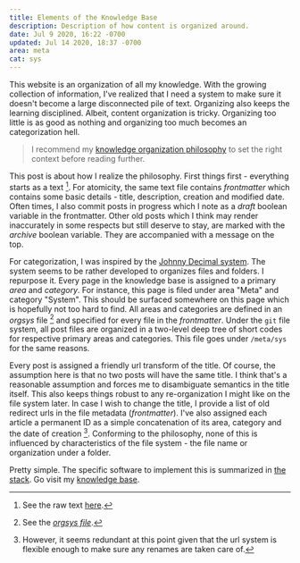 ```yaml
---
title: Elements of the Knowledge Base
description: Description of how content is organized around.
date: Jul 9 2020, 16:22 -0700
updated: Jul 14 2020, 18:37 -0700
area: meta
cat: sys
---
```


This website is an organization of all my knowledge. With the growing collection
of information, I've realized that I need a system to make sure it doesn't become
a large disconnected pile of text. Organizing also keeps the learning disciplined.
Albeit, content organization is tricky. Organizing too little is as good as nothing
and organizing too much becomes an categorization hell.

> I recommend my [knowledge organization philosophy](/kb/knowledge-base-organization-philosophy)
> to set the right context before reading further.

This post is about how I realize the philosophy. First things first - everything
starts as a text [^a]. For atomicity, the same text file contains _frontmatter_
which contains some basic details - title, description, creation and
modified date. Often times, I also commit posts in progress which I note as a
_draft_ boolean variable in the frontmatter. Other old posts which I think may
render inaccurately in some respects but still deserve to stay, are marked with
the _archive_ boolean variable. They are accompanied with a message on the top.

For categorization, I was inspired by the [Johnny Decimal system](/kb/johnny-decimal).
The system seems to be rather developed to organizes files and folders. I
repurpose it. Every page in the knowledge base is assigned
to a primary _area_ and _category_. For instance, this page is filed under area
"Meta" and category "System". This should be surfaced somewhere on this page
which is hopefully not too hard to find. All areas and categories are defined in
an _orgsys_ file [^b] and specified for every file in the _frontmatter_. Under the
`git` file system, all post files are organized in a two-level deep tree of
short codes for respective primary areas and categories. This file goes under
`/meta/sys` for the same reasons.

Every post is assigned a friendly url transform of the title. Of course, the
assumption here is that no two posts will have the same title. I think that's a
reasonable assumption and forces me to disambiguate semantics in the title itself.
This also keeps things robust to any re-organization I might like on the file
system later. In case I wish to change the title, I provide a list of old redirect
urls in the file metadata (_frontmatter_). I've also assigned each article a
permanent ID as a simple concatenation of its area, category and the date of
creation [^c]. Conforming to the philosophy, none of this is influenced by
characteristics of the file system - the file name or organization under a folder.

Pretty simple. The specific software to implement this is summarized in [the stack](/kb/the-stack).
Go visit my [knowledge base](/kb).

[^a]: See the raw text [here](https://github.com/activatedgeek/www/blob/master/site/contents/meta/sys/navigation.md).
[^b]: See the [_orgsys file_](https://github.com/activatedgeek/www/blob/master/site/orgsys.js).
[^c]: However, it seems redundant at this point given that the url system is flexible enough to make sure any renames are taken care of.
